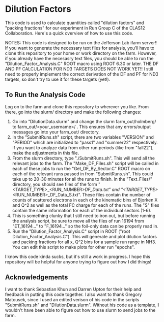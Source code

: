 # Dilution Factors

This code is used to calculate quantities called "dilution factors" and "packing fractions" for our experiment in Run Group C of the CLAS12 Collaboration. Here's a quick overview of how to use this code.

NOTES: This code is designed to be run on the Jefferson Lab ifarm server!! If you want to generate the necessary text files for analysis, you'll have to clone this repository to your home or work directory on the farm. However, if you already have the necesasry text files, you should be able to run the "Dilution_Factor_Analysis.C" ROOT macro using ROOT 6.30 or later.
THE DF AND PF CALCULATION FOR ND3 TARGETS DOES NOT WORK YET!! I still need to properly implement the correct derivation of the DF and PF for ND3 targets, so don't try to use it for these targets (yet!).

## To Run the Analysis Code
Log on to the farm and clone this repository to wherever you like. From there, go into the slurm/ directory and make the following changes:
1) Go into "DilutionData.slurm" and change the slurm farm_out/holmberg/ to farm_out/<your_username>/ . This ensures that any errors/output messages go into your farm_out/ directory.
2) In the "SubmitRuns.sh" script, there are two variables "VERSION" and "PERIOD" which are initialized to "pass1" and "summer22" respectively. If you want to analyze data from other run periods (like from "fall22"), make the adjustments in this file.
3) From the slurm directory, type "./SubmitRuns.sh". This will send all the relevant jobs to the farm. The "Make_DF_Files.sh" script will be called in each of these jobs to run the "Get_DF_By_Sector.C" ROOT macro on each of the relevant runs passed in from "SubmitRuns.sh". This could take up to 20-30 minutes for all the runs to finish. In the "Text_Files/" directory, you should see files of the form "<TARGET_TYPE>_<RUN_NUMBER>_DF_Data.txt" and "<TARGET_TYPE>_<RUN_NUMBER>_DF_Data_S<X>.txt". These files contain the number of counts of scattered electrons in each of the kinematic bins of Bjorken X and Q^2 as well as the total FC charge for each of the runs. The "S<X>" files contain the same information for each of the individual sectors (1-6).
4) This is something clunky that I still need to iron out, but before running the analysis script, be sure to move all the files of run 16194 from "ET_16194..." to "F_16194..." so the foil-only data can be properly read in.
5) Run the "Dilution_Factor_Analysis.C" script in ROOT ("root Dilution_Factor_Analysis.C"). This will generate and plot dilution factors and packing fractions for all x, Q^2 bins for a sample run range in NH3. You can edit this script to make plots for other run "epochs".

I know this code kinda sucks, but it's still a work in progress. I hope this repository will be helpful for anyone trying to figure out how I did things!

## Acknowledgements
I want to thank Sebastian Khun and Darren Upton for their help and feedback in putting this code together. I also want to thank Gregory Matousek, since I used an edited verison of his code in the scripts "SubmitRuns.sh" and "DilutionData.slurm". Without his code as a template, I wouldn't have been able to figure out how to use slurm to send jobs to the farm.

